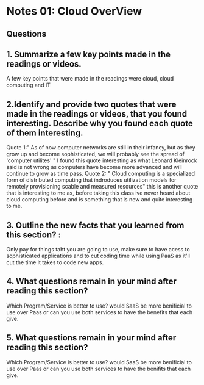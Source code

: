 # Notes 01: Cloud OverView
## Questions 
## 1. Summarize a few key points made in the readings or videos.
A few key points that were made in the readings were cloud, cloud computing and IT
## 2.Identify and provide two quotes that were made in the readings or videos, that you found interesting. Describe why you found each quote of them interesting.
Quote 1:" As of now computer networks are still in their infancy, but as they grow up and become sophisticated, we will probably see the spread of 'computer utilites' " I found this quote interesting as what Leonard Kleinrock said is not wrong as computers have become more advanced and will continue to grow as time pass. Quote 2: " Cloud computing is a specialized form of distributed computing that indroduces utilization models for remotely provisioning scable and measured resources" this is another quote that is interesting to me as, before taking this class ive never heard about cloud computing before and is something that is new and quite interesting to me.
## 3. Outline the new facts that you learned from this section? :
Only pay for things taht you are going to use, make sure to have acess to sophisticated applications and to cut coding time while using PaaS as it'll cut the time it takes to code new apps.
## 4. What questions remain in your mind after reading this section?
Which Program/Service is better to use? would SaaS be more benificial to use over Paas or can you use both services to have the benefits that each give.
## 5. What questions remain in your mind after reading this section? 
Which Program/Service is better to use? would SaaS be more benificial to use over Paas or can you use both services to have the benifits that each give.
